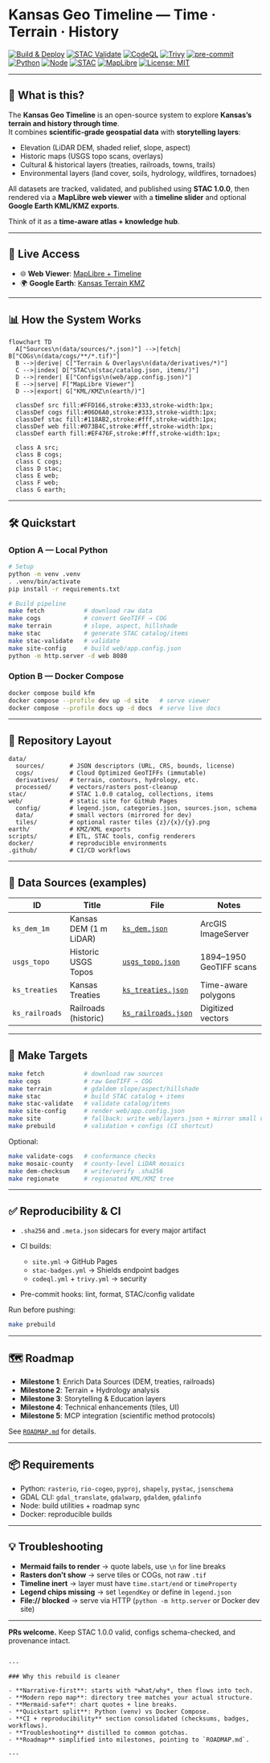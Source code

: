 # Kansas Geo Timeline — **Time · Terrain · History**

[![Build & Deploy](https://github.com/bartytime4life/Kansas-Frontier-Matrix/actions/workflows/site.yml/badge.svg)](https://github.com/bartytime4life/Kansas-Frontier-Matrix/actions/workflows/site.yml)
[![STAC Validate](https://github.com/bartytime4life/Kansas-Frontier-Matrix/actions/workflows/stac-badges.yml/badge.svg)](https://github.com/bartytime4life/Kansas-Frontier-Matrix/actions/workflows/stac-badges.yml)
[![CodeQL](https://github.com/bartytime4life/Kansas-Frontier-Matrix/actions/workflows/codeql.yml/badge.svg)](https://github.com/bartytime4life/Kansas-Frontier-Matrix/actions/workflows/codeql.yml)
[![Trivy](https://github.com/bartytime4life/Kansas-Frontier-Matrix/actions/workflows/trivy.yml/badge.svg)](https://github.com/bartytime4life/Kansas-Frontier-Matrix/actions/workflows/trivy.yml)
[![pre-commit](https://img.shields.io/badge/pre--commit-enabled-brightgreen?logo=pre-commit)](.github/.pre-commit-config.yaml)
[![Python](https://img.shields.io/badge/python-3.10+-blue.svg)](pyproject.toml)
[![Node](https://img.shields.io/badge/node-18+-green.svg)](package.json)
[![STAC](https://img.shields.io/badge/STAC-1.0.0-0A7BBB.svg)](stac/catalog.json)
[![MapLibre](https://img.shields.io/badge/MapLibre-Web%20Viewer-1f6feb.svg)](web/index.html)
[![License: MIT](https://img.shields.io/badge/license-MIT-blue.svg)](LICENSE)

---

## 🌟 What is this?

The **Kansas Geo Timeline** is an open-source system to explore **Kansas’s terrain and history through time**.  
It combines **scientific-grade geospatial data** with **storytelling layers**:

- Elevation (LiDAR DEM, shaded relief, slope, aspect)  
- Historic maps (USGS topo scans, overlays)  
- Cultural & historical layers (treaties, railroads, towns, trails)  
- Environmental layers (land cover, soils, hydrology, wildfires, tornadoes)  

All datasets are tracked, validated, and published using **STAC 1.0.0**, then rendered via a **MapLibre web viewer** with a **timeline slider** and optional **Google Earth KML/KMZ exports**.

Think of it as a **time-aware atlas + knowledge hub**.

---

## 🚀 Live Access

- 🌐 **Web Viewer**: [MapLibre + Timeline](https://bartytime4life.github.io/Kansas-Frontier-Matrix/web/)  
- 🌍 **Google Earth**: [Kansas Terrain KMZ](https://bartytime4life.github.io/Kansas-Frontier-Matrix/earth/Kansas_Terrain.kmz)  

---

## 📊 How the System Works

```mermaid
flowchart TD
  A["Sources\n(data/sources/*.json)"] -->|fetch| B["COGs\n(data/cogs/**/*.tif)"]
  B -->|derive| C["Terrain & Overlays\n(data/derivatives/*)"]
  C -->|index| D["STAC\n(stac/catalog.json, items/)"]
  D -->|render| E["Configs\n(web/app.config.json)"]
  E -->|serve| F["MapLibre Viewer"]
  D -->|export| G["KML/KMZ\n(earth/)"]

  classDef src fill:#FFD166,stroke:#333,stroke-width:1px;
  classDef cogs fill:#06D6A0,stroke:#333,stroke-width:1px;
  classDef stac fill:#118AB2,stroke:#fff,stroke-width:1px;
  classDef web fill:#073B4C,stroke:#fff,stroke-width:1px;
  classDef earth fill:#EF476F,stroke:#fff,stroke-width:1px;

  class A src;
  class B cogs;
  class C cogs;
  class D stac;
  class E web;
  class F web;
  class G earth;
````

---

## 🛠 Quickstart

### Option A — Local Python

```bash
# Setup
python -m venv .venv
. .venv/bin/activate
pip install -r requirements.txt

# Build pipeline
make fetch           # download raw data
make cogs            # convert GeoTIFF → COG
make terrain         # slope, aspect, hillshade
make stac            # generate STAC catalog/items
make stac-validate   # validate
make site-config     # build web/app.config.json
python -m http.server -d web 8080
```

### Option B — Docker Compose

```bash
docker compose build kfm
docker compose --profile dev up -d site   # serve viewer
docker compose --profile docs up -d docs  # serve live docs
```

---

## 📂 Repository Layout

```
data/
  sources/       # JSON descriptors (URL, CRS, bounds, license)
  cogs/          # Cloud Optimized GeoTIFFs (immutable)
  derivatives/   # terrain, contours, hydrology, etc.
  processed/     # vectors/rasters post-cleanup
stac/            # STAC 1.0.0 catalog, collections, items
web/             # static site for GitHub Pages
  config/        # legend.json, categories.json, sources.json, schema
  data/          # small vectors (mirrored for dev)
  tiles/         # optional raster tiles {z}/{x}/{y}.png
earth/           # KMZ/KML exports
scripts/         # ETL, STAC tools, config renderers
docker/          # reproducible environments
.github/         # CI/CD workflows
```

---

## 📑 Data Sources (examples)

| ID             | Title                  | File                                                  | Notes                   |
| -------------- | ---------------------- | ----------------------------------------------------- | ----------------------- |
| `ks_dem_1m`    | Kansas DEM (1 m LiDAR) | [`ks_dem.json`](data/sources/ks_dem.json)             | ArcGIS ImageServer      |
| `usgs_topo`    | Historic USGS Topos    | [`usgs_topo.json`](data/sources/usgs_topo.json)       | 1894–1950 GeoTIFF scans |
| `ks_treaties`  | Kansas Treaties        | [`ks_treaties.json`](data/sources/ks_treaties.json)   | Time-aware polygons     |
| `ks_railroads` | Railroads (historic)   | [`ks_railroads.json`](data/sources/ks_railroads.json) | Digitized vectors       |

---

## 🧰 Make Targets

```bash
make fetch           # download raw sources
make cogs            # raw GeoTIFF → COG
make terrain         # gdaldem slope/aspect/hillshade
make stac            # build STAC catalog + items
make stac-validate   # validate catalog/items
make site-config     # render web/app.config.json
make site            # fallback: write web/layers.json + mirror small vectors
make prebuild        # validation + configs (CI shortcut)
```

Optional:

```bash
make validate-cogs   # conformance checks
make mosaic-county   # county-level LiDAR mosaics
make dem-checksum    # write/verify .sha256
make regionate       # regionated KML/KMZ tree
```

---

## ✅ Reproducibility & CI

* `.sha256` and `.meta.json` sidecars for every major artifact
* CI builds:

  * `site.yml` → GitHub Pages
  * `stac-badges.yml` → Shields endpoint badges
  * `codeql.yml` + `trivy.yml` → security
* Pre-commit hooks: lint, format, STAC/config validate

Run before pushing:

```bash
make prebuild
```

---

## 🗺 Roadmap

* **Milestone 1**: Enrich Data Sources (DEM, treaties, railroads)
* **Milestone 2**: Terrain + Hydrology analysis
* **Milestone 3**: Storytelling & Education layers
* **Milestone 4**: Technical enhancements (tiles, UI)
* **Milestone 5**: MCP integration (scientific method protocols)

See [`ROADMAP.md`](ROADMAP.md) for details.

---

## 📦 Requirements

* Python: `rasterio`, `rio-cogeo`, `pyproj`, `shapely`, `pystac`, `jsonschema`
* GDAL CLI: `gdal_translate`, `gdalwarp`, `gdaldem`, `gdalinfo`
* Node: build utilities + roadmap sync
* Docker: reproducible builds

---

## 💡 Troubleshooting

* **Mermaid fails to render** → quote labels, use `\n` for line breaks
* **Rasters don’t show** → serve tiles or COGs, not raw `.tif`
* **Timeline inert** → layer must have `time.start/end` or `timeProperty`
* **Legend chips missing** → set `legendKey` or define in `legend.json`
* **File:// blocked** → serve via HTTP (`python -m http.server` or Docker dev site)

---

**PRs welcome.**
Keep STAC 1.0.0 valid, configs schema-checked, and provenance intact.

```

---

### Why this rebuild is cleaner

- **Narrative-first**: starts with *what/why*, then flows into tech.  
- **Modern repo map**: directory tree matches your actual structure.  
- **Mermaid-safe**: chart quotes + line breaks.  
- **Quickstart split**: Python (venv) vs Docker Compose.  
- **CI + reproducibility** section consolidated (checksums, badges, workflows).  
- **Troubleshooting** distilled to common gotchas.  
- **Roadmap** simplified into milestones, pointing to `ROADMAP.md`.

---
